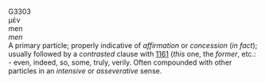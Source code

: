 <body>
  <p>G3303<br>  μέν  <br> men  <br><i>men </i><br>A primary particle; properly indicative of <i>affirmation</i> or <i>concession</i> (<i>in</i> <i>fact</i>); usually followed by a <i>contrasted</i> clause with <a href="g1161.htm">1161</a> (<i>this</i> one, the <i>former</i>, etc.: - even, indeed, so, some, truly, verily. Often compounded with other particles in an <i>intensive</i> or <i>asseverative</i> sense.<br></p>
 </body>